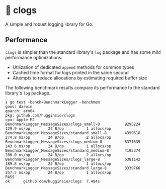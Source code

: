 # 👞 clogs

A simple and robust logging library for Go.

## Performance

`clogs` is simpler than the standard library's `log` package and has some mild performance optimizations:

- Utilization of dedicated `append` methods for common types
- Cached time format for logs printed in the same second
- Attempts to reduce allocations by estimating required buffer size

The following benchmark results compare its performance to the standard library's `log` package.

```
❯ go test -bench=BenchmarkLogger -benchmem
goos: darwin
goarch: arm64
pkg: github.com/hugginsio/clogs
cpu: Apple M2
BenchmarkLogger_MessageSizes/clogs_small-8         	 9295224	       129.9 ns/op	      24 B/op	       1 allocs/op
BenchmarkLogger_MessageSizes/standard_small-8      	 4399618	       274.8 ns/op	      24 B/op	       2 allocs/op
BenchmarkLogger_MessageSizes/clogs_medium-8        	 8371639	       143.6 ns/op	      24 B/op	       1 allocs/op
BenchmarkLogger_MessageSizes/standard_medium-8     	 4195374	       286.0 ns/op	      24 B/op	       2 allocs/op
BenchmarkLogger_MessageSizes/clogs_large-8         	 6381142	       189.8 ns/op	      24 B/op	       1 allocs/op
BenchmarkLogger_MessageSizes/standard_large-8      	 3339766	       357.5 ns/op	      24 B/op	       1 allocs/op
PASS
ok  	github.com/hugginsio/clogs	7.484s
```
